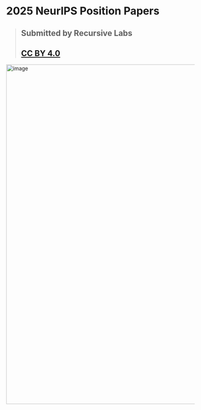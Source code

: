 # 2025 NeurIPS Position Papers
> ## **Submitted by Recursive Labs**
> ## [CC BY 4.0](https://creativecommons.org/licenses/by/4.0/deed.en)

<img width="908" alt="image" src="https://github.com/user-attachments/assets/0826bc3e-6272-4200-b6da-94fdd37f3144" />
